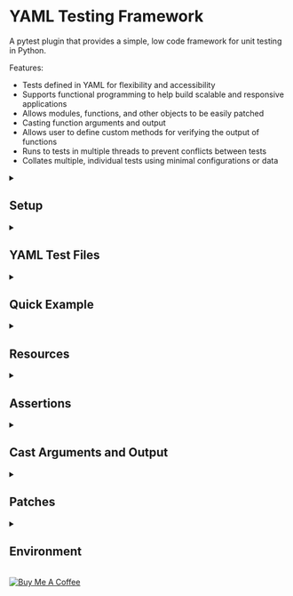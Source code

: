 <h1>YAML Testing Framework</h1>

A pytest plugin that provides a simple, low code framework for unit testing in Python.

Features:
- Tests defined in YAML for flexibility and accessibility
- Supports functional programming to help build scalable and responsive applications
- Allows modules, functions, and other objects to be easily patched
- Casting function arguments and output
- Allows user to define custom methods for verifying the output of functions
- Runs to tests in multiple threads to prevent conflicts between tests
- Collates multiple, individual tests using minimal configurations or data


<details>
<summary><h2>Setup</h2></summary><br>

<h3>Install</h3>

<h4>From GitHub using</h4>

<h5>pipenv</h5>

```console
pipenv install git+https://github.com/fjemi/pytest-yaml#egg=pytest-yaml
```
<h5>pip</h5>

```console
pip install git+https://github.com/fjemi/pytest-yaml
```

<!-- #### From PyPi
```bash
pip install pytest-yaml
``` -->

<h3>Add Entrypoint for Tests</h3>

Create the file `/examples/test_entrypoint.py`, which is used to:
- invoke pytest
- allow the plugin to collect and execute tests defined in YAML files
- pass collected tests as arguments to a parameterized test function within test_entrypoint.py.


```python
# /examples/test_entrypoint.py


import dataclasses as dc

import pytest
import yaml


MODULE = __file__

LOCALS = locals()
UNNAMED_TEST_COUNT = 0


@dc.dataclass
class Data_Class:
  pass


def get_ids(test: Data_Class) -> str:
  id_ = getattr(test, 'id_short', None)
  if not id_:
    global UNNAMED_TEST_COUNT
    UNNAMED_TEST_COUNT += 1
    id_ = f'test_{UNNAMED_TEST_COUNT}'
  return id_


def verify_assertions(assertions: list | None = None) -> int | None:
  assertions = assertions or []

  for assertion in assertions:
    output = assertion.output
    expected = assertion.expected

    try:
      output = yaml.dump(output)
      expected = yaml.dump(expected)
    finally:
      assert expected == output

  return 1


@pytest.mark.parametrize(
  argnames='test',
  ids=lambda test: get_ids(test=test),
  argvalues=pytest.yaml_tests, )
def test_(test: Data_Class) -> None:
  assertions = getattr(test, 'assertions', [])
  verify_assertions(assertions=assertions)
```

<h3>Configure Plugin</h3>

The plugin can be configured within the pytest settings of a configuration file,
 such as a `pytest.ini`, or in the console when invoking pytest. The
 configurations are

- `project-directory` - Location of the a module, YAML file, or directory of
modules. Absolute path of a module or directory containing modules to tests. Use
`.` to reference the root directory or `.location` to reference a `location` in
relation to the root directory.
- `exclude-files` - A list of patterns. Modules that have locations that match
one of the patternsare excluded from testing.
- `resources` - A list containing the locations of globals resource modules to
use during tests.
- `resources_folder_name` - Name of folders in the same directory as the module
to test.
  - These folders contain modules and other files to use during the tests.
  - Modules in folders are automatically picked up by the app and functions and
  variables defined in the modules are accessible in the YAML files using the
  dot-delimited route to the function/variable.
- `yaml_suffix` - Suffix of YAML files containing tests. For example, the test
file for the module `app.py` would be `app_test.yml` or `app_test.yaml` when the
`yaml_suffix` is set to `_test`

<h4>Configure in pytest.ini</h4>

```ini
; pytest.ini

[pytest]
project-directory = .  #  `.` is default
exclude_files =  # empty list is default
  matching
  patterns
  to
  exclude
resources =  # empty list is default
  resource_location_a
  resource_location_b
resources_folder_name = test_resources  # `test_resources` is default
yaml_suffix = _test  # `_test` is default
```

<h4>Configure console command</h4>

```console
pytest \
--project-directory=.app.py \
--exclude_files matching patterns to exclude \
--resources resource_location_a resource_location_b \
--resource-folder-name test_resources \
--yaml-suffix _test
```
</details>


<details>
<summary><h2>YAML Test Files</h2></summary><br>

Tests are defined in YAML files with the top level keys picked up by the plugin
being:
- `globals` - Configurations to be used locally for each test in the YAML files
- `tests` - Configurations used for multiple of individual tests.

```yaml
globals: {}  # Default is null or empty dict


tests: []  # Default is null or empty list
```

<h3>Expanding and Collating Tests</h3>

Using the plugin we can define configurations for tests at various levels
(globals, tests, nested tests), expand those configurations to lower
configurations, and collate individual tests. This allows us to reuse
configurations and reduce the duplication of content across a YAML file. This is
similar to [anchors](https://yaml.org/spec/1.2.2/#anchors-and-aliases) in YAML,
which we can take advantage, along with the other features available in YAML.

<h4>Example</h4>

This is an abstract example of the expanding/collating configurations done by
the plugin, where the configurations for tests are comprised of:
- `config_a` - a list
- `config_b` - an object
- `config_c` - a string
- `config_d` - null

In this example, we set these configurations at various levels, globally, tests,
and nested tests; and the expanded/collated results are three individual tests
containing various values for each configuration.

```yaml
# Defined/Condensed

globals:
  # Append items to list
  config_a:
  - A
  # Update or add dictionary key/value pairs
  config_b:
    b: B
  # Replace string
  config_c: C


tests:
- config_a:
  - B
- config_b:
    c: C
  tests:
  - config_a:
    - C
    config_c: C0
  - config_d: D
    tests:
    - config_a:
      - B
      config_b:
        b: B0
```

```yaml
# Expanded/Collated

tests:
# Test 1
- config_a:
  - A
  - B  # Appended item
  config_b:
    b: B
  config_c: C
  config_d: null  # Standard test config not defined
# Test 2
- config_a:
  - A
  - C  # Appended item
  config_b:
    b: B
    c: C  # Added key/value
  config_c: C0  # Replace string
  config_d: null
# Test 3
- config_a:
  - A
  config_b:
    b: B0  # Updated key/value pair
    c: C
  config_c: C
  config_d: D  # Standard test config defined
```


<h3>Schema</h3>

Details for configurations or fields of an actual test are defined below. These fields can be defined globally or at different test levels.

```yaml
# Test configurations

fields:
- function:
    description: The name of the function test
    type: string
    action: replace
- environment:
    description: Environment variables used by functions in a module
    type: object
    action: Update key/value pairs
- description:
    description: Describes the module, function, tests, etc ...
    type: string | array[string]
    action: Append items to list
- resources:
    description: Other modules to use during tests
    type: string | array[string]
    action: Append items to list
- patches:
    description: Objects in a module to patch for tests
    type: object | array[object]
    action: Append items to list
- cast_arguments:
    description: Convert function arguments to other data types
    type: object | array[object]
    action: Append items to list
- cast_output:
    description: Converts the output of functions to other data types
    type: object | array[object]
    action: Append items to list
- assertions:
    description: Verifies the output of functions
    type: object | array[object]
    action: Append items to list
- tests:
    description: Nested configurations that get collated into individual tests
    types: object | array[object]
    action: Append items to list
```

</details>


<details>
<summary><h2>Quick Example</h2></summary><br>

In this example we create the following files:
- `/examples/quick_example/add.py` - Contains the function `add`, which returns
the result from adding two numbers `a` and `b`. This is the function we will
test.
- `/examples/quick_example/add_test.yml` - YAML file where two test, **Add two integers** and **Add two floats**, are defined.
- `/examples/quick_example/test_resources/assertions.py` - Contains the method `equals` that will be used to verify the output of the `add` function.
- `/examples/test_entrypoint.py` - The file that acts as an entrypoint for discovering and running tests

```python
# /examples/quick_example/add.py

def add(
  a: int | float,
  b: int | float,
) -> int | float:
  return a + b

```

```python
# /examples/quick_example/test_resources/assertions.py

def equals(output, expected) -> dict:
  '''Use `test_resources.assertions.equals` in YAML file to access method'''
  passed = expected == output
  return {
    'passed': passed,
    'output': output,
    'expected': expected,
  }

```

```yaml
# /examples/quick_example/add_test.yml

tests:
- function: add
  description: Returns the result of adding two numbers
  tests:
  - description: Add two integers
    arguments:
      a: 1
      b: 2
    assertions:
    - method: test_resources.assertions.equals
      expected: 3
  - description: Add two floats
    arguments:
      a: 1.5
      b: 2.5
    assertions:
    # This test will fail as the result is 4, not 5.
    - method: test_resources.assertions.equals
      expected: 5
```

Execute the command below to call the plugin.

```console
pytest --project-directory=/examples/quick_example --resources-folder-name=test_resources  -s -vvv
```

Here we see the results from calling the plugin. Two tests were collected with
one passing and the other failing.

![Alt text](./examples/quick_example/static/quick_example_results.png?raw=true "Quick Example Results")

</details>


<details>
<summary><h2>Resources</h2></summary><br>

Resources are modules and other files that are used during tests. Resources
can be defined when configuring the plugin (see above) or globally within in a YAML test file (global but local to the YAML file) as such:

```yaml
globals:
  resources:
  - /resource_location/module_a.py
  - /resource_location/module_b.py
```

<h4>Configuration Fields</h4>

- `resources_folder_name` - The name of folders containing resources to use
during tests. Folders placed in the same directory as the module being tested
are picked up automatically by the plugin. The modules in these folders are imported into the module to test, and the objects with resource modules can be accessed in the YAML test file through the dot delimited  route to the object:
`[resources_folder_name].[module_name].[object_name]`.
- `resources` - The location of a module or a list of module locations to use as resources. These resources are defined globally and can be used within any YAML test file.

**Note**: Since resource modules are imported into the module to test, there is
a risk that attributes of the modules to test can be overwritten. To avoid this
it is important to pick unique names for resource folders or structure your project in a way to avoid naming conflicts.

<h3>Example</h3>

For this example we create the following files:
- `/examples/resources_example/app.py` - The module to test
- `/examples/resources_example/test_resources/app.py` - A source module in the resource folder associated with the module to test
- `/examples/resources_example/app_test.yml` - The YAML test file associated
with the module to test
- `/examples/test_entrypoint.py`


```python
# /examples/resources_example/test_resources/app.py

import dataclasses as dc
from typing import Any


@dc.dataclass
class Data:
  a: int | float
  b: int | float
  result: int | float | None = None


def assert_type(
  output: Any | None = None,
  expected: Any | None = None,
) -> dict:
  output = type(output).__name__
  passed = output == expected
  return {
    'output': output,
    'expected': expected,
    'passed': passed, }
```

```python
# /examples/resources_example/app.py

import dataclasses as dc


@dc.dataclass
class Data_Class:
  pass


def add(data: Data_Class) -> Data_Class:
  data.result = data.a + data.b
  return data

```

```python
# /examples/resources_example/resource.py

import dataclasses as dc
from typing import Any


@dc.dataclass
class Data:
  a: int | float
  b: int | float
  result: int | float | None = None


def assert_equals(
  output: Any | None = None,
  expected: Any | None = None,
) -> dict:
  passed = output == expected
  return {
    'output': output,
    'expected': expected,
    'passed': passed, }

```

```yaml
# /examples/resources_example/app_test.yml

globals:
  # Define global resources for use throughout
  # the YAML file
  resources:
  - /examples/resource_example/resource.py


tests:
- function: add
  description: Return the result of adding two numbers from a dataclass
  tests:
  - cast_arguments:
    # Dot-delimited route to object from the resource folder
    - caster: test_resources.app.Data
      field: data
    arguments:
      data:
        a: 0
        b: 0
    assertions:
    # Dot-delimited route to object from the resource folder
    - method: test_resources.app.assert_type
      expected: Data
    # Dot-delimited route to object in relation to the location of app to test
    # /examples/resource_example/resource.py
    # /examples/resource_example/app.py
    # We can access objects from this module by resource.[object_name]
    - method: resource.assert_equals
      field: result
      expected: 0
  - cast_arguments:
    - caster: resource.Data
      field: data
    arguments:
      data:
        a: 1
        b: 1
    assertions:
    # Dot-delimited route to object from the resource folder
    - method: test_resources.app.assert_type
      expected: Data
    # Dot-delimited route to object in relation to the location of app to test
    - method: resource.assert_equals
      field: result
      expected: 2

```

Execute the command below to call the plugin.

```console
pytest --project-directory=/examples/resource_example --resources-folder-name=test_resources -s -vvv
```

Here we see the results; two tests collected and both pass as expected.

![Alt text](./examples/resource_example/static/resource_example_results.png?raw=true "Resource Example Results")

</details>


<details>
<summary><h2>Assertions</h2></summary><br>

<h3>Methods</h3>

Assertions are defined by the user as functions or methods that can be reused between tests.

The parameters for the methods can be any combination of:
- `expected`: The expected output of a function
- `output`: The output of a function
- `exception`: Any exception that occurs when calling a function. The exception
is formatted as a dictionary with `name` and `description` as keys. If an exception is raised the output is usually null.

The the method must return a dictionary containing any combination of:
- `passed`: A boolean indicating whether or not the test passed or failed
- `output`: The formatted or unformatted output from the tested function
- `expected`: The formatted or unformatted expected output from the tested
function

The returned dictionary is processed within the entrypoint file when running tests. in the file we assert that the values of the `output` and `expected` are equal. If so, the test passes, otherwise it fails.

<h3>Schema</h3>

Assertions are defined in YAML test files under the key `assertions`, and a
single assertion has the following fields:

- `method` - Dot-delimited route to the function or method used to verify the output of a function. If the method cannot be found the assertion will fail. Default is `null`.
- `expected` - The expected output of the function. Default is `null`.
- `field` - Sets the output to a dot-delimited route to an attribute or key
within the output. Default is `null`.
- `cast_output` - Casts the output or field within the output. Default is an
empty list.

And single test can have multiple assertions

```yaml
tests:
  ...
  assertions:
  - method: null
    expected: null
    field: null
    cast_output: []
```

<h3>Example</h3>

For this example we create the following files:
- `/examples/assertion_example/app.py` - The module containing the functions to test
- `/examples/assertion_example/assertions.py` - Contains assertion methods to
use for tests
- `/examples/assertion_example/app_test.yml` - YAML file where tests are defined
- `/examples/test_entrypoint.py`

```python
# .examples/assertions_example/assertions.py

from typing import Any


def assert_equals(
  output: Any | None = None,
  expected: Any | None = None,
) -> dict:
  passed = output == expected
  return {
    'passed': passed,
    'output': output,
    'expected': expected, }


def assert_exception(
  exception: dict | None = None,
  expected: str | None = None,
  # output: Any | None = None,
) -> dict:
  output = exception
  passed = expected == output
  return {
    'passed': passed,
    'output': output,
    'expected': expected, }
```

```python
# .examples/assertions_example/app.py

def subtract(
  a: int | float,
  b: int | float,
) -> int | float:
  return a - b


def add(
  a: int | float,
  b: int | float,
) -> dict:
  result = a + b
  return {'result': result}
```

```yaml
# .examples/assertions_example/app_test.yml

globals:
  resources:
  # Use absolute path for resources
  - /examples/assertion_example/assertions.py


tests:
- function: subtract
  description: Returns the result from subtracting two numbers
  tests:
  - description: Subtract two numbers
    arguments:
      a: 0
      b: 0
    assertions:
    # Method accessible in relation to absolute
    # path of the module to test
    - method: assertions.assert_equals
      expected: 0
  - description: Subtract a number and a string
    arguments:
      a: '0'
      b: 0
    assertions:
    - method: assertions.assert_exception
      expected: TypeError
    # Output is always null if an error occurs
    - method: assertions.assert_equals
      expected: null
  - description: Assertion method doesn't exist
    arguments:
      a: 1
      b: 1
    assertions:
    # Fails since method does not exist
    - method: assertions.method_does_no_exist
      expected: null
- function: add
  description: Returns a dictionary containing the result of adding two numbers
  tests:
  - arguments:
      a: 0
      b: 0
    assertions:
    - method: assertions.assert_equals
      expected:
        result: 0
    - method: assertions.assert_equals
      # Setting the `field` key allows us verify specific
      # attributes/keys of the output
      field: result
      # Casting the output to a string
      cast_output:
      - caster: __builtins__.str
      expected: '0'
```

Execute the command below to call the plugin.

```console
pytest --project-directory=/examples/assertion_example --resources-folder-name=test_resources -s -vvv
```

Here we see the results. Three tests were collected with two passing and one
failing.

![Alt text](./examples/assertion_example/static/assertion_example_results.png?raw=true "Assertion Example Results")

</details>


<details>
<summary><h2>Cast Arguments and Output</h2></summary><br>

Arguments can be converted to other data type before passing the arguments to
the function we wish to test. Similarly, the output from functions can be
converted prior to processing assertions. Also, we can perform any number of
conversions on the arguments or output.

<h3>Schema</h3>

Casts are defined in YAML files as a list of objects under the keys
`cast_arguments` and `cast_output`, or at the assertion level under the
`cast_output` key. The following fields make up a cast object:
- `caster`: A function or object to cast the value (arguments/output) to.
- `field`: Dot-delimited route to a field, attribute, or key of the value. When
set the specified field of the object is cast.
- `unpack`: A boolean indicating whether to unpack a dictionary, list, or tuple
into the `caster`.

At the test level we can perform multiple casts of arguments or output, and we
can perform multiple casts of the output at the assertion level.

```yaml
tests:  # Test level
  cast_arguments:
  - caster: null
    field: null
    unpack: null
  cast_output:
  - caster: null
    field: null
    unpack: null
  ...
  assertions:  # Assertion level
  - cast_output:
    - caster: null
      field: null
      unpack: null
    ...
```

<h3>Example</h3>

For this example we create the following files:
- `/examples/casts_example/app.py` - The module containing the functions to
test`
- `/examples/casts_example/test_resources/app.py` - The module containing resources to use during the test
- `/examples/casts_example/assertions.py` - Contains assertion methods to use
for tests
- `/examples/casts_example/app_test.yml` - YAML file where tests are defined
- `/examples/test_entrypoint.py`

```python
# /examples/casts_example/app.py

import dataclasses as dc


@dc.dataclass
class Data:
  a: int | float
  b: int | float
  result: int | float | None = None


def add(data: Data) -> Data:
  print(data)
  data.result = data.a + data.b
  return data

```

```python
# /examples/casts_example/test_resources/app.py

import dataclasses as dc


@dc.dataclass
class Test_Data:
  a: int | float = 0
  b: int | float = 0
  result: int | float = 0
```

```python
# /examples/casts_example/assertions.py

from typing import Any


def assert_equals(
  output: Any | None = None,
  expected: Any | None = None,
) -> dict:
  passed = output == expected
  return {
    'passed': passed,
    'output': output,
    'expected': expected, }


def assert_type(
  output: Any | None = None,
  expected: str | None = None,
) -> dict:
  output = type(output).__name__
  passed = expected == output
  return {
    'passed': passed,
    'output': output,
    'expected': expected, }
```

```yaml
# /examples/casts_example/app_test.yml

globals:
  resources:
  - /examples/casts_example/assertions.py


tests:
- function: add
  description: Returns the result of adding two numbers
  tests:
  - description: Cast argument as a dataclass defined in module
    cast_arguments:
    - caster: Data
      field: data
    arguments:
      data:
        a: 1
        b: 1
    assertions:
    - method: assertions.assert_type
      expected: Data
    - method: assertions.assert_equals
      # Get the value of a field within the output
      field: result
      expected: 2
  - description: Cast argument as a dataclass defined in resource module
    cast_arguments:
    - caster: test_resources.app.Test_Data
      field: data
    arguments:
      data:
        a: 2
        b: 2
    assertions:
    - method: assertions.assert_type
      expected: Test_Data
    - method: assertions.assert_equals
      field: result
      expected: 4
    - method: assertions.assert_equals
      # Cast performed at the assertion level
      cast_output:
      - caster: __builtins__.str
      expected: Test_Data(a=2, b=2, result=4)
  - description: Cast arguments as a dataclass and cast output to a dictionary
    cast_arguments:
    - caster: Data
      field: data
      unpack: true
    arguments:
      data:
        a: 3
        b: 3
    # Cast output at the test level
    cast_output:
    - caster: dc.asdict
    assertions:
    - method: assertions.assert_type
      expected: dict
    - method: assertions.assert_equals
      expected:
        a: 3
        b: 3
        result: 6
```

![Alt text](./examples/casts_example/static/casts_example_results.png?raw=true "Casts Example Results")

</details>


<details>
<summary><h2>Patches</h2></summary><br>

We can patch objects in the module to test before running tests, and since tests are run in individual threads we can different patches for the same object without interference between tests.

<h3>Methods</h3>

There are four patch methods:

- **value** - A value to return when the patched object is used.
- **return_value** - A value to return when the patched object is called as function.
- **side_effect_list** - A list of values to call based off of the number of
times the object is called. Returns the item at index `n - 1` of the list for
the `nth` call of the object. Reverts to index 0 when number of calls exceeds
the length of the list.
- **side_effect_dict** - A dictionary of key, values for to patch an object
with. When the patched object is called with a key, the key's associated value
is returned

<h3>Schema</h3>

Patches are defined at a list of objects in YAML test files under the key `patches`, and a single patch object has the following fields:

- `method` - One of the four patch methods defined above.
- `value` - The value the patched object should return when called or used.
- `name` - The dot-delimited route to the object we wish to patch, in the module to test.


```yaml
tests:
  - patches: null  # null is default
    ...
  - patches:
    - method: null  # null is default
      value: null  # null is default
      name: null  # null is default
    ...
```

<h3>Example</h3>

For this example we create the following files:
- `/examples/patch_example/app.py` - The modules to test that contains objects
we will patch.
- `/examples/patch_example/app_test.yml` - The YAML test file associated with
the module to test.
- `/examples/patch_example/assertions.py` - Resource module containing
assertions we will use to verify the results of the patches.


```python
# /examples/patch_example/app.py

import dataclasses as dc
import sys
from types import ModuleType
from typing import Any

MODULE = __name__
LOCALS = locals()


@dc.dataclass
class Data:
  field: Any | None = None


STRING = 'string'
NUMBER = 1
DICTIONARY = {'key': 'value'}
LIST = [0, 1, 2, 3]
DATA = Data()
TEMP = None


def function_() -> str:
  return 'FUNCTION'


def get_object(name: str | None) -> Any:
  name = str(name)
  return LOCALS.get(name, None)


def get_this_module() -> ModuleType:
  return sys.modules[MODULE]
```

```yaml
# /examples/patch_example/app_test.yml

globals:
  resources:
  - /examples/patch_example/assertions.py


tests:
- function: get_object
  description: Returns an object within the function's parent module
  tests:
  - description: Return original objects
    tests:
    - arguments:
        name: STRING
      assertions:
      - method: assertions.equals
        expected: string
    - arguments:
        name: NUMBER
      assertions:
      - method: assertions.equals
        expected: 1
    - arguments:
        name: DICTIONARY
      assertions:
      - method: assertions.equals
        expected:
          key: value
    - arguments:
        name: function_
      assertions:
      - method: assertions.equals
        field: __name__
        expected: function_
      - method: assertions.function_calls
        expected:
          n: 1
          results:
          - FUNCTION
  - description: Return patched objects
    tests:
    - description: Patch string with another string
      patches:
      - method: value
        value: patched_string
        name: STRING
      arguments:
        name: STRING
      assertions:
      - method: assertions.equals
        expected: patched_string
    - description: Patch number with another number
      patches:
      - method: value
        value: 2
        name: NUMBER
      arguments:
        name: NUMBER
      assertions:
      - method: assertions.equals
        expected: 2
    - description: Patch an existing dictionary key
      patches:
      - method: value
        value: patched_value
        name: DICTIONARY.key
      arguments:
        name: DICTIONARY
      assertions:
      - method: assertions.equals
        expected:
          key: patched_value
    - description: Patch a non-existing dictionary key
      patches:
      - method: value
        value: patched_value
        name: DICTIONARY.patched_key
      arguments:
        name: DICTIONARY
      assertions:
      - method: assertions.equals
        expected:
          key: value
          patched_key: patched_value
    - description: Patch a field in a dataclass as a callable
      patches:
      - method: callable
        value: patched_value
        name: DATA.field
      arguments:
        name: DATA
      assertions:
      - method: assertions.equals
        field: field.__name__
        expected: callable_patch
      - method: assertions.equals
        field: field.__class__.__name__
        expected: function
    - description: Patch a function as a side effect list
      patches:
      - method: side_effect_list
        value:
        - uno
        - dos
        - tres
        name: function_
      arguments:
        name: function_
      assertions:
      - method: assertions.function_calls
        expected:
          n: 4
          results:
          - uno
          - dos
          - tres
          - uno
    - description: Patch a function as a side effect dict
      patches:
      - value:
          a: A
          b: B
        method: side_effect_dict
        # name: function_
        name: TEMP
      arguments:
        # name: function_
        name: TEMP
      assertions:
      - method: assertions.function_calls
        expected:
          keys:
          - a
          - b
          results:
          - A
          - B
```

```python
# /examples/patch_example/assertions.py

from typing import Any, Callable


def equals(
  output: Any | None = None,
  expected: Any | None = None,
) -> dict:
  passed = output == expected
  return {
    'output': output,
    'expected': expected,
    'passed': passed, }


def function_calls(
  output: Callable | None = None,
  expected: Any | None = None,
) -> dict:
  store = []
  n = expected.get('n')
  keys = expected.get('keys')

  if n:
    n = range(n)
    for i in n:
      store.append(output())
  elif keys:
    for key in keys:
      store.append(output(key))

  output = store
  expected = expected.get('results', [])
  passed = output == expected

  return {
    'output': output,
    'expected': expected,
    'passed': passed, }
```

Execute the command below to call the plugin.

```console
pytest --project-directory=/examples/assertion_example -s -vvv
```

Here we see the results. The tests returning the original and patched objects
all as expected.

![Alt text](./examples/patch_example/static/patch_example_results.png?raw=true "Patch Example Results")

</details>


<details>
<summary><h2>Environment</h2></summary><br>

</details>

<br>
<a
  href="https://www.buymeacoffee.com/olufemijemo"
  target="_blank"
>
  <img
    src="https://cdn.buymeacoffee.com/buttons/default-orange.png"
    alt="Buy Me A Coffee"
    height="41"
    width="174"
  >
</a>
